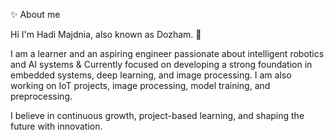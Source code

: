 ✨ About me

Hi I'm Hadi Majdnia, also known as Dozham. 👋


I am a learner and an aspiring engineer passionate about intelligent robotics and AI systems & Currently focused on developing a strong foundation in embedded systems, deep learning, and image processing. I am also working on IoT projects, image processing, model training, and preprocessing.

I believe in continuous growth, project-based learning, and shaping the future with innovation.


<!---
Drusavm/Drusavm is a ✨ special ✨ repository because its `README.md` (this file) appears on your GitHub profile.
You can click the Preview link to take a look at your changes.
--->
